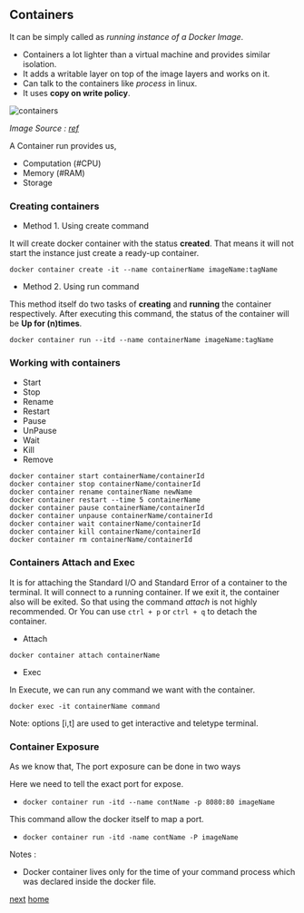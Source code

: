 ## Containers

It can be simply called as *running instance of a Docker Image*.

- Containers a lot lighter than a virtual machine and provides similar isolation.
- It adds a writable layer on top of the image layers and works on it.
- Can talk to the containers like *process* in linux.
- It uses **copy on write policy**.

![containers](https://iotbytes.files.wordpress.com/2017/06/iot_containers.png?w=541&h=356)

*Image Source : [ref](https://iotbytes.files.wordpress.com/2017/06/iot_containers.png)* 

A Container run provides us,

- Computation (#CPU)
- Memory  (#RAM)
- Storage

### Creating containers

- Method 1. Using create command

It will create docker container with the status **created**. That means it will not start the instance just
create a ready-up container.

```commandline
docker container create -it --name containerName imageName:tagName
```

- Method 2. Using run command

This method itself do two tasks of **creating** and **running** the container respectively.
After executing this command, the status of the container will be **Up for (n)times**.

```commandline
docker container run --itd --name containerName imageName:tagName 
```

### Working with containers

- Start
- Stop
- Rename
- Restart
- Pause
- UnPause
- Wait
- Kill
- Remove

```text
docker container start containerName/containerId
docker container stop containerName/containerId
docker container rename containerName newName
docker container restart --time 5 containerName
docker container pause containerName/containerId
docker container unpause containerName/containerId
docker container wait containerName/containerId
docker container kill containerName/containerId
docker container rm containerName/containerId
```

### Containers Attach and Exec

It is for attaching the Standard I/O and Standard Error of a container to the terminal.
It will connect to a running container. If we exit it, the container also will be exited.
So that using the command *attach* is not highly recommended. Or You can use `ctrl + p` or `ctrl + q` to detach
the container.

- Attach

```commandline
docker container attach containerName
```

- Exec

In Execute, we can run any command we want with the container. 

```commandline
docker exec -it containerName command
```

Note: options \[i,t\] are used to get interactive and teletype terminal. 


### Container Exposure

As we know that, The port exposure can be done in two ways

Here we need to tell the exact port for expose.
- `docker container run -itd --name contName -p 8080:80 imageName`

This command allow the docker itself to map a port.
- `docker container run -itd -name contName -P imageName`


Notes :

- Docker container lives only for the time of your command process which was declared inside the docker file.

[next](/06-Dockernetworks)
[home](/)